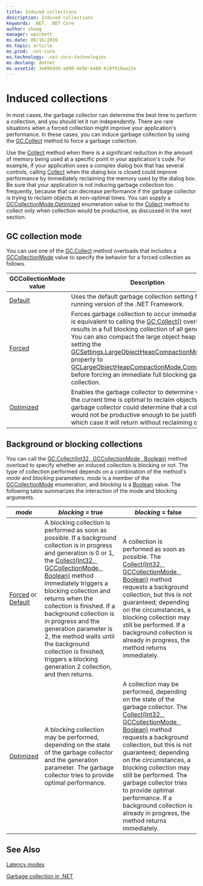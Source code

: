 ```yaml
---
title: Induced collections
description: Induced collections
keywords: .NET, .NET Core
author: shoag
manager: wpickett
ms.date: 08/16/2016
ms.topic: article
ms.prod: .net-core
ms.technology: .net-core-technologies
ms.devlang: dotnet
ms.assetid: 3e09b9dd-a800-4e56-b468-619f910ae22e
---
```


# Induced collections

In most cases, the garbage collector can determine the best time to perform a collection, and you should let it run independently. There are rare situations when a forced collection might improve your application's performance. In these cases, you can induce garbage collection by using the [GC.Collect](xref:System.GC.Collect) method to force a garbage collection. 

Use the [Collect](xref:System.GC.Collect) method when there is a significant reduction in the amount of memory being used at a specific point in your application's code. For example, if your application uses a complex dialog box that has several controls, calling [Collect](xref:System.GC.Collect) when the dialog box is closed could improve performance by immediately reclaiming the memory used by the dialog box. Be sure that your application is not inducing garbage collection too frequently, because that can decrease performance if the garbage collector is trying to reclaim objects at non-optimal times. You can supply a [GCCollectionMode.Optimized](xref:System.GCCollectionMode.Optimized) enumeration value to the [Collect](xref:System.GC.Collect) method to collect only when collection would be productive, as discussed in the next section.

## GC collection mode

You can use one of the [GC.Collect](xref:System.GC.Collect) method overloads that includes a [GCCollectionMode](xref:System.GCCollectionMode) value to specify the behavior for a forced collection as follows.

GCCollectionMode value | Description
---------------------- | ----------- 
[Default](xref:System.GCCollectionMode.Default) | Uses the default garbage collection setting for the running version of the .NET Framework.
[Forced](xref:System.GCCollectionMode.Forced) | Forces garbage collection to occur immediately. This is equivalent to calling the [GC.Collect()](xref:System.GC.Collect) overload. It results in a full blocking collection of all generations. You can also compact the large object heap by setting the [GCSettings.LargeObjectHeapCompactionMode](xref:System.Runtime.GCSettings.LargeObjectHeapCompactionMode) property to [GCLargeObjectHeapCompactionMode.CompactOnce](xref:System.Runtime.GCLargeObjectHeapCompactionMode.CompactOnce) before forcing an immediate full blocking garbage collection. 
[Optimized](xref:System.GCCollectionMode.Optimized) | Enables the garbage collector to determine whether the current time is optimal to reclaim objects. The garbage collector could determine that a collection would not be productive enough to be justified, in which case it will return without reclaiming objects.
 
## Background or blocking collections

You can call the [GC.Collect(Int32, GCCollectionMode, Boolean)](xref:System.GC.Collect(System.Int32,System.GCCollectionMode,System.Boolean)) method overload to specify whether an induced collection is blocking or not. The type of collection performed depends on a combination of the method's *mode* and *blocking* parameters. *mode* is a member of the [GCCollectionMode](xref:System.GCCollectionMode) enumeration, and *blocking* is a [Boolean](xref:System.Boolean) value. The following table summarizes the interaction of the mode and blocking arguments. 

*mode* | *blocking* = true | *blocking* = false
------ | ----------------- | ------------------
[Forced](xref:System.GCCollectionMode.Forced) or [Default](xref:System.GCCollectionMode.Default) | A blocking collection is performed as soon as possible. If a background collection is in progress and generation is 0 or 1, the [Collect(Int32, GCCollectionMode, Boolean)](xref:System.GC.Collect(System.Int32,System.GCCollectionMode,System.Boolean)) method immediately triggers a blocking collection and returns when the collection is finished. If a background collection is in progress and the generation parameter is 2, the method waits until the background collection is finished, triggers a blocking generation 2 collection, and then returns. | A collection is performed as soon as possible. The [Collect(Int32, GCCollectionMode, Boolean)](xref:System.GC.Collect(System.Int32,System.GCCollectionMode,System.Boolean)) method requests a background collection, but this is not guaranteed; depending on the circumstances, a blocking collection may still be performed. If a background collection is already in progress, the method returns immediately. 
[Optimized](xref:System.GCCollectionMode.Optimized) | A blocking collection may be performed, depending on the state of the garbage collector and the generation parameter. The garbage collector tries to provide optimal performance. | A collection may be performed, depending on the state of the garbage collector. The [Collect(Int32, GCCollectionMode, Boolean)](xref:System.GC.Collect(System.Int32,System.GCCollectionMode,System.Boolean)) method requests a background collection, but this is not guaranteed; depending on the circumstances, a blocking collection may still be performed. The garbage collector tries to provide optimal performance. If a background collection is already in progress, the method returns immediately. 
 
## See Also

[Latency modes](latency.md)

[Garbage collection in .NET](index.md)
